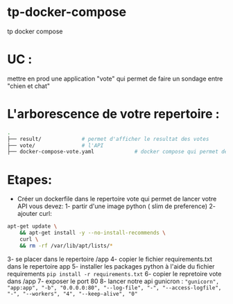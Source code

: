 # tp-docker-compose
tp docker compose

# UC :
mettre en prod une application "vote" qui permet de faire un sondage entre "chien et chat"

# L'arborescence de votre repertoire :

```bash
.
├── result/             # permet d'afficher le resultat des votes
├── vote/               # l'API 
├── docker-compose-vote.yaml             # docker compose qui permet de lancer votre application
```

# Etapes:
* Créer un dockerfile dans le repertoire vote qui permet de lancer votre API vous devez:
1- partir d'une image python ( slim de preference)
2- ajouter curl:
```bash
apt-get update \
    && apt-get install -y --no-install-recommends \
    curl \
    && rm -rf /var/lib/apt/lists/*
```  
3- se placer dans le repertoire /app
4- copier le fichier requirements.txt dans le repertoire app
5- installer les packages python à l'aide du fichier requirements `pip install -r requirements.txt`
6- copier le repretoire vote dans /app
7- exposer le port 80
8- lancer notre api gunicron : `"gunicorn", "app:app", "-b", "0.0.0.0:80", "--log-file", "-", "--access-logfile", "-", "--workers", "4", "--keep-alive", "0"`

